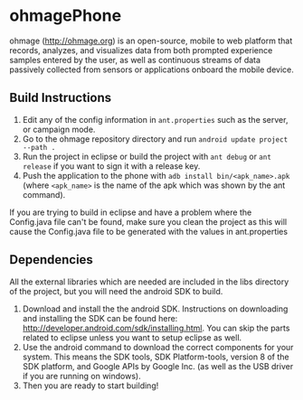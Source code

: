 ohmagePhone
============

ohmage (http://ohmage.org) is an open-source, mobile to web platform that records, 
analyzes, and visualizes data from both prompted experience samples entered by the 
user, as well as continuous streams of data passively collected from sensors or 
applications onboard the mobile device. 


Build Instructions
------------------

1. Edit any of the config information in `ant.properties` such as the server, or campaign mode.
2. Go to the ohmage repository directory and run `android update project --path .`
3. Run the project in eclipse or build the project with `ant debug` or `ant release` if
you want to sign it with a release key.
4. Push the application to the phone with `adb install bin/<apk_name>.apk` (where `<apk_name>` is
the name of the apk which was shown by the ant command).

If you are trying to build in eclipse and have a problem where the Config.java file can't be
found, make sure you clean the project as this will cause the Config.java file to be generated
with the values in ant.properties


Dependencies
------------

All the external libraries which are needed are included in the libs directory of the project,
but you will need the android SDK to build. 

1. Download and install the the android SDK. Instructions on downloading and installing the
SDK can be found here: http://developer.android.com/sdk/installing.html. You can skip the parts
related to eclipse unless you want to setup eclipse as well.
2. Use the android command to download the correct components for your system. This means the SDK
tools, SDK Platform-tools, version 8 of the SDK platform, and Google APIs by Google Inc. (as well
as the USB driver if you are running on windows).
3. Then you are ready to start building!